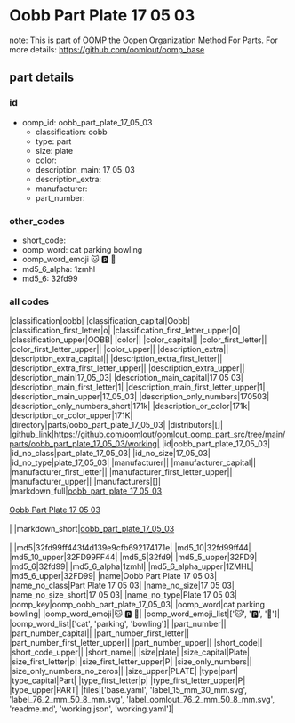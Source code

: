 # Oobb Part Plate 17 05 03  

note: This is part of OOMP the Oopen Organization Method For Parts. For more details: https://github.com/oomlout/oomp_base

##  part details





### id
* oomp_id: oobb_part_plate_17_05_03
  * classification: oobb
  * type: part
  * size: plate
  * color: 
  * description_main: 17_05_03
  * description_extra: 
  * manufacturer: 
  * part_number: 

### other_codes
* short_code: 
* oomp_word: cat parking bowling
* oomp_word_emoji :cat: :parking: :bowling:
* md5_6_alpha: 1zmhl
* md5_6: 32fd99

### all codes 
|classification|oobb|
|classification_capital|Oobb|
|classification_first_letter|o|
|classification_first_letter_upper|O|
|classification_upper|OOBB|
|color||
|color_capital||
|color_first_letter||
|color_first_letter_upper||
|color_upper||
|description_extra||
|description_extra_capital||
|description_extra_first_letter||
|description_extra_first_letter_upper||
|description_extra_upper||
|description_main|17_05_03|
|description_main_capital|17 05 03|
|description_main_first_letter|1|
|description_main_first_letter_upper|1|
|description_main_upper|17_05_03|
|description_only_numbers|170503|
|description_only_numbers_short|171k|
|description_or_color|171k|
|description_or_color_upper|171K|
|directory|parts/oobb_part_plate_17_05_03|
|distributors|[]|
|github_link|https://github.com/oomlout/oomlout_oomp_part_src/tree/main/parts/oobb_part_plate_17_05_03/working|
|id|oobb_part_plate_17_05_03|
|id_no_class|part_plate_17_05_03|
|id_no_size|17_05_03|
|id_no_type|plate_17_05_03|
|manufacturer||
|manufacturer_capital||
|manufacturer_first_letter||
|manufacturer_first_letter_upper||
|manufacturer_upper||
|manufacturers|[]|
|markdown_full|[oobb_part_plate_17_05_03](https://github.com/oomlout/oomlout_oomp_part_src/tree/main/parts/oobb_part_plate_17_05_03/working)<br>[](https://github.com/oomlout/oomlout_oomp_part_src/tree/main/parts/oobb_part_plate_17_05_03/working)<br>[Oobb Part Plate 17 05 03](https://github.com/oomlout/oomlout_oomp_part_src/tree/main/parts/oobb_part_plate_17_05_03/working)<br><br>|
|markdown_short|[oobb_part_plate_17_05_03](https://github.com/oomlout/oomlout_oomp_part_src/tree/main/parts/oobb_part_plate_17_05_03/working)<br><br>|
|md5|32fd99ff443f4d139e9cfb692174171e|
|md5_10|32fd99ff44|
|md5_10_upper|32FD99FF44|
|md5_5|32fd9|
|md5_5_upper|32FD9|
|md5_6|32fd99|
|md5_6_alpha|1zmhl|
|md5_6_alpha_upper|1ZMHL|
|md5_6_upper|32FD99|
|name|Oobb Part Plate 17 05 03|
|name_no_class|Part Plate 17 05 03|
|name_no_size|17 05 03|
|name_no_size_short|17 05 03|
|name_no_type|Plate 17 05 03|
|oomp_key|oomp_oobb_part_plate_17_05_03|
|oomp_word|cat parking bowling|
|oomp_word_emoji|:cat: :parking: :bowling:|
|oomp_word_emoji_list|[':cat:', ':parking:', ':bowling:']|
|oomp_word_list|['cat', 'parking', 'bowling']|
|part_number||
|part_number_capital||
|part_number_first_letter||
|part_number_first_letter_upper||
|part_number_upper||
|short_code||
|short_code_upper||
|short_name||
|size|plate|
|size_capital|Plate|
|size_first_letter|p|
|size_first_letter_upper|P|
|size_only_numbers||
|size_only_numbers_no_zeros||
|size_upper|PLATE|
|type|part|
|type_capital|Part|
|type_first_letter|p|
|type_first_letter_upper|P|
|type_upper|PART|
|files|['base.yaml', 'label_15_mm_30_mm.svg', 'label_76_2_mm_50_8_mm.svg', 'label_oomlout_76_2_mm_50_8_mm.svg', 'readme.md', 'working.json', 'working.yaml']|
